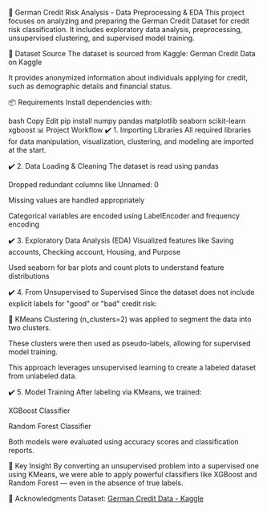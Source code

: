 🏦 German Credit Risk Analysis - Data Preprocessing & EDA
This project focuses on analyzing and preparing the German Credit Dataset for credit risk classification. It includes exploratory data analysis, preprocessing, unsupervised clustering, and supervised model training.

📄 Dataset Source
The dataset is sourced from Kaggle:
German Credit Data on Kaggle

It provides anonymized information about individuals applying for credit, such as demographic details and financial status.

📦 Requirements
Install dependencies with:

bash
Copy
Edit
pip install numpy pandas matplotlib seaborn scikit-learn xgboost
📊 Project Workflow
✔️ 1. Importing Libraries
All required libraries for data manipulation, visualization, clustering, and modeling are imported at the start.

✔️ 2. Data Loading & Cleaning
The dataset is read using pandas

Dropped redundant columns like Unnamed: 0

Missing values are handled appropriately

Categorical variables are encoded using LabelEncoder and frequency encoding

✔️ 3. Exploratory Data Analysis (EDA)
Visualized features like Saving accounts, Checking account, Housing, and Purpose

Used seaborn for bar plots and count plots to understand feature distributions

✔️ 4. From Unsupervised to Supervised
Since the dataset does not include explicit labels for "good" or "bad" credit risk:

🧠 KMeans Clustering (n_clusters=2) was applied to segment the data into two clusters.

These clusters were then used as pseudo-labels, allowing for supervised model training.

This approach leverages unsupervised learning to create a labeled dataset from unlabeled data.

✔️ 5. Model Training
After labeling via KMeans, we trained:

XGBoost Classifier

Random Forest Classifier

Both models were evaluated using accuracy scores and classification reports.

📌 Key Insight
By converting an unsupervised problem into a supervised one using KMeans, we were able to apply powerful classifiers like XGBoost and Random Forest — even in the absence of true labels.

🙌 Acknowledgments
Dataset: [German Credit Data - Kaggle](https://www.kaggle.com/datasets/uciml/german-credit)
